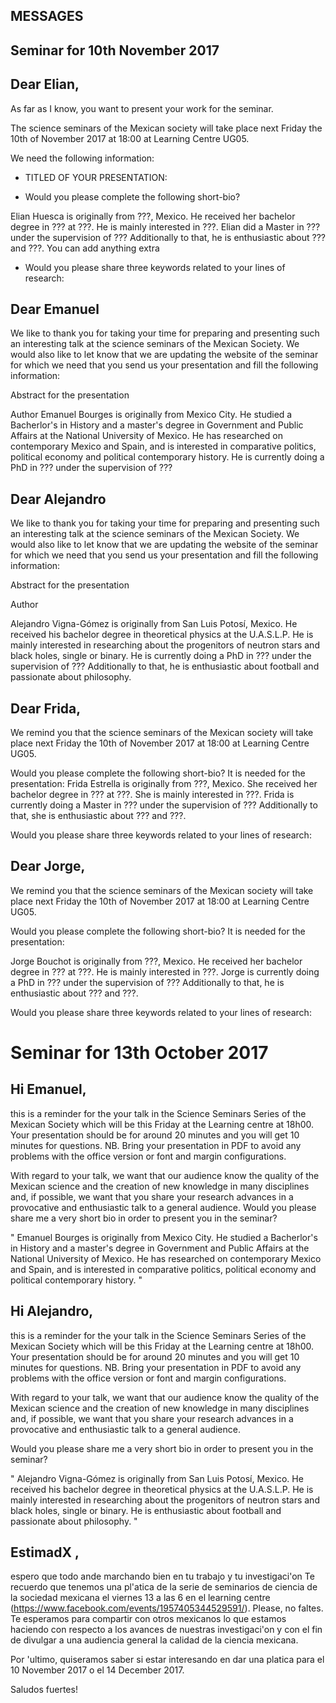 MESSAGES
---


## Seminar for 10th November 2017


## Dear Elian,


As far as I know, you want to present your work for the seminar.

The science seminars of the Mexican society will take place
next Friday the 10th of November 2017 at 18:00 at Learning Centre UG05.

We need the following information:

* TITLED OF YOUR PRESENTATION:

* Would you please complete the following short-bio?

Elian Huesca is originally from ???, Mexico.
He received her bachelor degree in ??? at ???.
He is mainly interested in ???.
Elian did a Master in ??? under the supervision of ???
Additionally to that, he is enthusiastic about ??? and ???.
You can add anything extra

* Would you please share three keywords related to your lines of research:



## Dear Emanuel  

We like to thank you for taking your time for preparing and presenting such
an interesting talk at the science seminars of the Mexican Society. We would
also like to let know that we are updating the website of the seminar for
which we need that you send us your presentation and fill the following
information:

Abstract for the presentation

Author
Emanuel Bourges is originally from Mexico City. He studied a Bacherlor's in
History and a master's degree in Government and Public Affairs at the
National University of Mexico. He has researched on contemporary Mexico and
Spain, and is interested in comparative politics, political economy and
political contemporary history.
He is currently doing a PhD in ??? under the supervision of ???


## Dear Alejandro

We like to thank you for taking your time for preparing and presenting such
an interesting talk at the science seminars of the Mexican Society. We would
also like to let know that we are updating the website of the seminar for
which we need that you send us your presentation and fill the following
information:

Abstract for the presentation

Author

Alejandro Vigna-Gómez is originally from San Luis Potosí, Mexico.
He received his bachelor degree in theoretical physics at the U.A.S.L.P.
He is mainly interested in researching about the progenitors of neutron
stars and black holes, single or binary.
He is currently doing a PhD in ??? under the supervision of ???
Additionally to that, he is enthusiastic about football and passionate
about philosophy.





## Dear Frida,

We remind you that the science seminars of the Mexican society will take place
next Friday the 10th of November 2017 at 18:00 at Learning Centre UG05.

Would you please complete the following short-bio? It is needed for the
presentation:
Frida Estrella is originally from ???, Mexico.
She received her bachelor degree in ??? at ???.
She is mainly interested in ???.
Frida is currently doing a Master in ??? under the supervision of ???
Additionally to that, she is enthusiastic about ??? and ???.

Would you please share three keywords related to your lines of research:




## Dear Jorge,

We remind you that the science seminars of the Mexican society will take place
next Friday the 10th of November 2017 at 18:00 at Learning Centre UG05.


Would you please complete the following short-bio? It is needed for the
presentation:

Jorge Bouchot is originally from ???, Mexico.
He received her bachelor degree in ??? at ???.
He is mainly interested in ???.
Jorge is currently doing a PhD in ??? under the supervision of ???
Additionally to that, he is enthusiastic about ??? and ???.

Would you please share three keywords related to your lines of research:





# Seminar for 13th October 2017


## Hi Emanuel,

this is a reminder for the your talk in the Science Seminars Series of the
Mexican Society which will be this Friday at the Learning centre at 18h00.
Your presentation should be for around 20 minutes and you will get 10 minutes
for questions.
NB. Bring your presentation in PDF to avoid any problems with the office version
or font and margin configurations.

With regard to your talk, we want that our audience know the quality of the Mexican
science and the creation of new knowledge in many disciplines and, if possible,
we want that you share your research advances in a provocative and enthusiastic
talk to a general audience.
Would you please share me a very short bio in order to present you in the seminar?

"
Emanuel Bourges is originally from Mexico City. He studied a Bacherlor's in
History and a master's degree in Government and Public Affairs at the
National University of Mexico. He has researched on contemporary Mexico and
Spain, and is interested in comparative politics, political economy and
political contemporary history.
"


## Hi Alejandro,

this is a reminder for the your talk in the Science Seminars Series of the
Mexican Society which will be this Friday at the Learning centre at 18h00.
Your presentation should be for around 20 minutes and you will get 10 minutes
for questions.
NB. Bring your presentation in PDF to avoid any problems with the office version
or font and margin configurations.

With regard to your talk, we want that our audience know the quality of the Mexican
science and the creation of new knowledge in many disciplines and, if possible,
we want that you share your research advances in a provocative and enthusiastic
talk to a general audience.

Would you please share me a very short bio in order to present you in the seminar?

"
Alejandro Vigna-Gómez is originally from San Luis Potosí, Mexico.
He received his bachelor degree in theoretical physics at the U.A.S.L.P.
He is mainly interested in researching about the progenitors of neutron stars and black holes, single or binary.
He is enthusiastic about football and passionate about philosophy.
"







## EstimadX ,

espero que todo ande marchando bien en tu trabajo y tu investigaci'on
Te recuerdo que tenemos una pl'atica de la serie de seminarios de ciencia de
la sociedad mexicana el viernes 13 a las 6 en el learning centre (https://www.facebook.com/events/1957405344529591/).
Please, no faltes. Te esperamos para compartir con otros mexicanos lo que estamos
haciendo  con respecto a los avances de nuestras investigaci'on y con el fin de
divulgar a una audiencia general la calidad de la ciencia mexicana.

Por 'ultimo, quiseramos saber si estar interesando en dar una platica
para el 10 November 2017 o el 14 December 2017.

Saludos fuertes!
